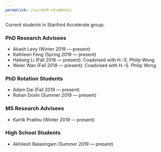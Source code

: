 ```yaml
---
permalink: /current-students/
---
```


Current students in Stanford Accelerate group:

### PhD Research Advisees
- Akash Levy (Winter 2019 — present)
- Kathleen Feng (Spring 2019 — present)
- Haitong Li (Fall 2018 — present): Coadvised with H.-S. Philip Wong
- Weier Wan (Fall 2018 — present): Coadvised with H.-S. Philip Wong

### PhD Rotation Students
- Adam Dai (Fall 2019 — present)
- Rohan Doshi (Summer 2019 — present)

### MS Research Advisees
- Kartik Prabhu (Winter 2019 — present)

### High School Students
- Akhilesh Balasingam (Summer 2019 — present)
